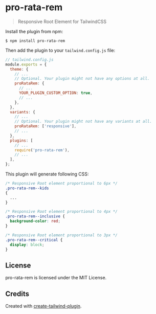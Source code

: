 # pro-rata-rem

> Responsive Root Element for TailwindCSS

Install the plugin from npm:

```
$ npm install pro-rata-rem
```

Then add the plugin to your `tailwind.config.js` file:

```js
// tailwind.config.js
module.exports = {
  theme: {
    // ...
    // Optional. Your plugin might not have any options at all.
    proRataRem: {
      // ...
      YOUR_PLUGIN_CUSTOM_OPTION: true,
      // ...
    },
  },
  variants: {
    // ...
    // Optional. Your plugin might not have any variants at all.
    proRataRem: ['responsive'],
    // ...
  },
  plugins: [
    // ...
    require('pro-rata-rem'),
    // ...
  ],
};
```

This plugin will generate following CSS:

```css
/* Responsive Root element proportional to 6px */
.pro-rata-rem--kids
{
  ...
}

/* Responsive Root element proportional to 4px */
.pro-rata-rem--inclusive {
  background-color: red;
}

/* Responsive Root element proportional to 3px */
.pro-rata-rem--critical {
  display: block;
}
```

## License

pro-rata-rem is licensed under the MIT License.

## Credits

Created with [create-tailwind-plugin](https://github.com/Landish/create-tailwind-plugin).
